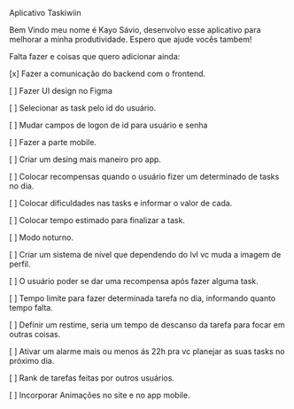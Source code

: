 Aplicativo Taskiwiin

Bem Vindo meu nome é Kayo Sávio, desenvolvo esse aplicativo para melhorar a minha produtividade.
Espero que ajude vocês tambem!

Falta fazer e coisas que quero adicionar ainda:

[x] Fazer a comunicação do backend com o frontend.

[ ] Fazer UI design no Figma

[ ] Selecionar as task pelo id do usuário.

[ ] Mudar campos de logon de id para usuário e senha

[ ] Fazer a parte mobile.

[ ] Criar um desing mais maneiro pro app.

[ ] Colocar recompensas quando o usuário fizer um determinado de tasks no dia.

[ ] Colocar dificuldades nas tasks e informar o valor de cada.

[ ] Colocar tempo estimado para finalizar a task.

[ ] Modo noturno.

[ ] Criar um sistema de nível que dependendo do lvl vc muda a imagem de perfil.

[ ] O usuário poder se dar uma recompensa após fazer alguma task.

[ ] Tempo limite para fazer determinada tarefa no dia, informando quanto tempo falta.

[ ] Definir um restime, seria um tempo de descanso da tarefa para focar em outras coisas.

[ ] Ativar um alarme mais ou menos ás 22h pra vc planejar as suas tasks no próximo dia.

[ ] Rank de tarefas feitas por outros usuários.

[ ] Incorporar Animações no site e no app mobile.
